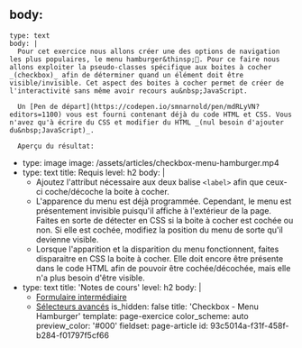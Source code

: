 body:
  -
    type: text
    body: |
      Pour cet exercice nous allons créer une des options de navigation les plus populaires, le menu hamburger&thinsp;🍔. Pour ce faire nous allons exploiter la pseudo-classes spécifique aux boites à cocher _(checkbox)_ afin de déterminer quand un élément doit être visible/invisible. Cet aspect des boites à cocher permet de créer de l'interactivité sans même avoir recours au&nbsp;JavaScript.
      
      Un [Pen de départ](https://codepen.io/smnarnold/pen/mdRLyVN?editors=1100) vous est fourni contenant déjà du code HTML et CSS. Vous n'avez qu'à écrire du CSS et modifier du HTML _(nul besoin d'ajouter du&nbsp;JavaScript)_.
      
      Aperçu du résultat:
  -
    type: image
    image: /assets/articles/checkbox-menu-hamburger.mp4
  -
    type: text
    title: Requis
    level: h2
    body: |
      - Ajoutez l'attribut nécessaire aux deux balise `<label>` afin que ceux-ci coche/décoche la boite à&nbsp;cocher.
      - L'apparence du menu est déjà programmée. Cependant, le menu est présentement invisible puisqu'il affiche  à l'extérieur de la page. Faites en sorte de détecter en CSS si la boite à cocher est cochée ou non. Si elle est cochée, modifiez la position du menu de sorte qu'il devienne&nbsp;visible.
      - Lorsque l'apparition et la disparition du menu fonctionnent, faites disparaitre en CSS la boite à cocher. Elle doit encore être présente dans le code HTML afin de pouvoir être cochée/décochée, mais elle n'a plus besoin d'être&nbsp;visible.
  -
    type: text
    title: 'Notes de cours'
    level: h2
    body: |
      - [Formulaire intermédiaire](https://smnarnold.com/cours/html/formulaire-intermediaire)
      - [Sélecteurs avancés](https://smnarnold.com/cours/css/selecteurs-avances)
is_hidden: false
title: 'Checkbox - Menu Hamburger'
template: page-exercice
color_scheme: auto
preview_color: '#000'
fieldset: page-article
id: 93c5014a-f31f-458f-b284-f01797f5cf66
